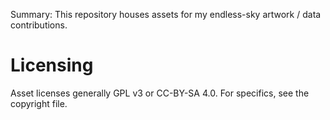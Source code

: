 Summary: This repository houses assets for my endless-sky artwork / data contributions.

# Licensing
Asset licenses generally GPL v3 or CC-BY-SA 4.0. For specifics, see the copyright file.
